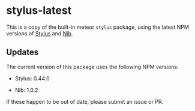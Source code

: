stylus-latest
=============

This is a copy of the built-in meteor `stylus` package, using the latest NPM versions of
[Stylus](https://learnboost.github.io/stylus/) and [Nib](https://visionmedia.github.io/nib/).

Updates
-------

The current version of this package uses the following NPM versions:

* Stylus: 0.44.0

* Nib: 1.0.2

If these happen to be out of date, please submit an issue or PR.